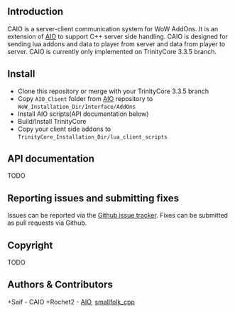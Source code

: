 ## Introduction

CAIO is a server-client communication system for WoW AddOns. It is an extension of [AIO](https://github.com/Rochet2/AIO) to support C++ server side handling.
CAIO is designed for sending lua addons and data to player from server and data from player to server.
CAIO is currently only implemented on TrinityCore 3.3.5 branch.


## Install

+ Clone this repository or merge with your TrinityCore 3.3.5 branch
+ Copy `AIO_Client` folder from [AIO](https://github.com/Rochet2/AIO) repository to `WoW_Installation_Dir/Interface/AddOns`
+ Install AIO scripts(API documentation below)
+ Build/Install TrinityCore
+ Copy your client side addons to `TrinityCore_Installation_Dir/lua_client_scripts`


## API documentation

TODO


## Reporting issues and submitting fixes

Issues can be reported via the [Github issue tracker](https://github.com/SaiFi0102/CAIO-For-Trinity/issues). Fixes can be submitted as pull requests via Github.


## Copyright

TODO


## Authors &amp; Contributors

+Saif - CAIO
+Rochet2 - [AIO](https://github.com/Rochet2/AIO), [smallfolk_cpp](https://github.com/Rochet2/smallfolk_cpp)

